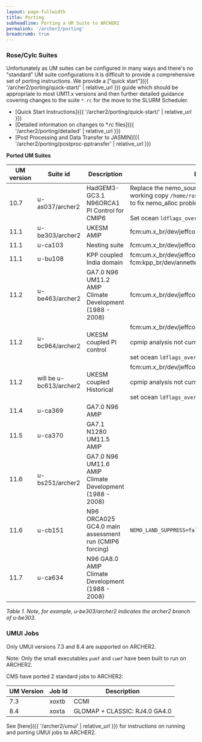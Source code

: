 ```yaml
---
layout: page-fullwidth
title: Porting
subheadline: Porting a UM Suite to ARCHER2
permalink: '/archer2/porting'
breadcrumb: true
---
```


### Rose/Cylc Suites

Unfortunately as UM suites can be configured in many ways and there's no "standard" UM suite configurations it is difficult to provide a comprehensive set of porting instructions.  We provide a ["quick start"]({{ '/archer2/porting/quick-start/' | relative_url }}) guide which should be appropriate to most UM11.x versions and then further detailed guidance covering changes to the suite `*.rc` for the move to the SLURM Scheduler.

* [Quick Start Instructions]({{ '/archer2/porting/quick-start/' | relative_url }})
* [Detailed information on changes to *.rc files]({{ '/archer2/porting/detailed' | relative_url }})
* [Post Processing and Data Transfer to JASMIN]({{ '/archer2/porting/postproc-pptransfer' | relative_url }})

**Ported UM Suites**

| UM version | Suite id | Description | Branches + Notes |
| ---------- | ------------ | ----------- | ----- |
| 10.7 | u-as037/archer2 | HadGEM3-GC3.1 N96ORCA1 PI Control for CMIP6 | Replace the nemo_sources branch `dev_r5518_GO6_package` with working copy `/home/ros/nemo/branches/dev_r5518_GO6_package` to fix nemo_alloc problem <br> <br>Set ocean `ldflags_overrides_suffix` to `-lstdc++` |
| 11.1 | u-be303/archer2 | UKESM AMIP  | fcm:um.x_br/dev/jeffcole/vn11.1_archer2_fixes |
| 11.1 | u-ca103 | Nesting suite | fcm:um.x_br/dev/jeffcole/vn11.1_archer2_fixes |
| 11.1 | u-bu108 | KPP coupled India domain | fcm:um.x_br/dev/jeffcole/vn11.1_archer2_fixes <br> fcm:kpp_br/dev/annette/r194_r183_couple_flags_OMP_archer2  |
| 11.2 | u-be463/archer2 | GA7.0 N96 UM11.2 AMIP Climate Development (1988 - 2008) |fcm:um.x_br/dev/jeffcole/vn11.2_archer2_fixes |
| 11.2 | u-bc964/archer2 | UKESM coupled PI control | fcm:um.x_br/dev/jeffcole/vn11.2_archer2_fixes <br><br> cpmip analysis not currently working <br><br> set ocean `ldflags_overrides_suffix` to `-lstdc++` |
| 11.2 | will be u-bc613/archer2 | UKESM coupled Historical | fcm:um.x_br/dev/jeffcole/vn11.2_archer2_fixes <br><br> cpmip analysis not currently working <br><br> set ocean `ldflags_overrides_suffix` to `-lstdc++` |
| 11.4 | u-ca369 | GA7.0 N96 AMIP | |
| 11.5 | u-ca370 | GA7.1 N1280 UM11.5 AMIP | |
| 11.6 | u-bs251/archer2 | GA7.0 N96 UM11.6 AMIP Climate Development (1988 - 2008) | |
| 11.6 | u-cb151 | N96 ORCA025 GC4.0 main assessment run (CMIP6 forcing) | `NEMO_LAND_SUPPRESS=false`  |
| 11.7 | u-ca634 | N96 GA8.0 AMIP Climate Development (1988 - 2008) | |

*Table 1. Note, for example, u-be303/archer2 indicates the archer2 branch of u-be303.*

### UMUI Jobs

Only UMUI versions 7.3 and 8.4 are supported on ARCHER2.

Note: Only the small executables `pumf` and `cumf` have been built to run on ARCHER2.

CMS have ported 2 standard jobs to ARCHER2:

| UM Version | Job Id | Description |
| ---------- | ------ | ----------- |
| 7.3 | xoxtb | CCMI |
| 8.4 | xoxta | GLOMAP + CLASSIC: RJ4.0 GA4.0 |

See [here]({{ '/archer2/umui' | relative_url }}) for instructions on running and porting UMUI jobs to ARCHER2.